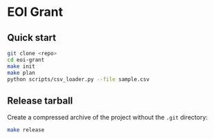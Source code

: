 # EOI Grant

## Quick start

```bash
git clone <repo>
cd eoi-grant
make init
make plan
python scripts/csv_loader.py --file sample.csv
```

## Release tarball

Create a compressed archive of the project without the `.git` directory:

```bash
make release
```
